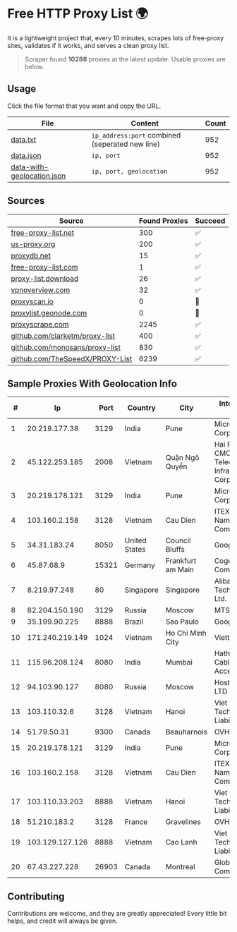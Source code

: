 
# Free HTTP Proxy List 🌍

It is a lightweight project that, every 10 minutes, scrapes lots of free-proxy sites, validates if it works, and serves a clean proxy list.


> Scraper found **10288** proxies at the latest update. Usable proxies are below.

## Usage

Click the file format that you want and copy the URL.


|File|Content|Count|
|----|-------|-----|
|[data.txt](https://raw.githubusercontent.com/themiralay/Proxy-List-World/master/data.txt)|`ip_address:port` combined (seperated new line)|952|
|[data.json](https://raw.githubusercontent.com/themiralay/Proxy-List-World/master/data.json)|`ip, port`|952|
|[data-with-geolocation.json](https://raw.githubusercontent.com/themiralay/Proxy-List-World/master/data-with-geolocation.json)|`ip, port, geolocation`|952|

## Sources

|Source|Found Proxies|Succeed|
|------|-------------|-------|
|[free-proxy-list.net](https://free-proxy-list.net)|300|✅|
|[us-proxy.org](https://www.us-proxy.org)|200|✅|
|[proxydb.net](http://proxydb.net)|15|✅|
|[free-proxy-list.com](https://free-proxy-list.com/?page=&port=&type%5B%5D=http&type%5B%5D=https&up_time=0&search=Search)|1|✅|
|[proxy-list.download](https://www.proxy-list.download/HTTP)|26|✅|
|[vpnoverview.com](https://vpnoverview.com/privacy/anonymous-browsing/free-proxy-servers)|32|✅|
|[proxyscan.io](https://www.proxyscan.io)|0|🚫|
|[proxylist.geonode.com](https://proxylist.geonode.com/api/proxy-list?limit=300&page=1&sort_by=lastChecked&sort_type=desc&protocols=http,https)|0|🚫|
|[proxyscrape.com](https://api.proxyscrape.com/v2/?request=displayproxies&protocol=http&timeout=10000&country=all&ssl=all&anonymity=all)|2245|✅|
|[github.com/clarketm/proxy-list](https://raw.githubusercontent.com/clarketm/proxy-list/master/proxy-list-raw.txt)|400|✅|
|[github.com/monosans/proxy-list](https://raw.githubusercontent.com/monosans/proxy-list/main/proxies/http.txt)|830|✅|
|[github.com/TheSpeedX/PROXY-List](https://raw.githubusercontent.com/TheSpeedX/PROXY-List/master/http.txt)|6239|✅|


## Sample Proxies With Geolocation Info

|#|Ip|Port|Country|City|Internet Service Provider|
|-|--|----|-------|----|-------------------------|
|1|20.219.177.38|3129|India|Pune|Microsoft Corporation|
|2|45.122.253.185|2008|Vietnam|Quận Ngô Quyền|Hai Phong Brand - CMC Telecommunication Infrastructure Corporation|
|3|20.219.178.121|3129|India|Pune|Microsoft Corporation|
|4|103.160.2.158|3128|Vietnam|Cau Dien|ITEXPERT Viet Nam Joint Stock Company|
|5|34.31.183.24|8050|United States|Council Bluffs|Google LLC|
|6|45.87.68.9|15321|Germany|Frankfurt am Main|Cogent Communications|
|7|8.219.97.248|80|Singapore|Singapore|Alibaba (US) Technology Co., Ltd.|
|8|82.204.150.190|3129|Russia|Moscow|MTS PJSC|
|9|35.199.90.225|8888|Brazil|Sao Paulo|Google LLC|
|10|171.240.219.149|1024|Vietnam|Ho Chi Minh City|Viettel Corporation|
|11|115.96.208.124|8080|India|Mumbai|Hathway IP over Cable Internet Access|
|12|94.103.90.127|8080|Russia|Moscow|Hosting technology LTD|
|13|103.110.32.6|3128|Vietnam|Hanoi|Viet Digital Technology Liability Company|
|14|51.79.50.31|9300|Canada|Beauharnois|OVH SAS|
|15|20.219.178.121|3129|India|Pune|Microsoft Corporation|
|16|103.160.2.158|3128|Vietnam|Cau Dien|ITEXPERT Viet Nam Joint Stock Company|
|17|103.110.33.203|8888|Vietnam|Hanoi|Viet Digital Technology Liability Company|
|18|51.210.183.2|3128|France|Gravelines|OVH SAS|
|19|103.129.127.126|8888|Vietnam|Cao Lanh|Viet Digital Technology Liability Company|
|20|67.43.227.228|26903|Canada|Montreal|GloboTech Communications|



## Contributing

Contributions are welcome, and they are greatly appreciated! Every
little bit helps, and credit will always be given.

